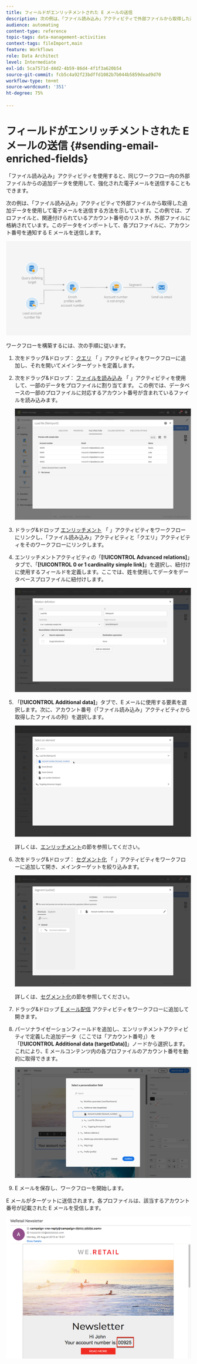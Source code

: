 ```yaml
---
title: フィールドがエンリッチメントされた E メールの送信
description: 次の例は、「ファイル読み込み」アクティビティで外部ファイルから取得した追加データを使用して電子メールを送信する方法を示しています。
audience: automating
content-type: reference
topic-tags: data-management-activities
context-tags: fileImport,main
feature: Workflows
role: Data Architect
level: Intermediate
exl-id: 5ca7571d-d4d2-4b59-86d4-4f1f3a620b54
source-git-commit: fcb5c4a92f23bdffd1082b7b044b5859dead9d70
workflow-type: tm+mt
source-wordcount: '351'
ht-degree: 75%

---
```


# フィールドがエンリッチメントされた E メールの送信 {#sending-email-enriched-fields}

<!--A new example showing how to send an email containing additional data retrieved from a load file activity has been added. [Read more](example-2-email-with-enriched-fields)-->

「ファイル読み込み」アクティビティを使用すると、同じワークフロー内の外部ファイルからの追加データを使用して、強化された電子メールを送信することもできます。

次の例は、「ファイル読み込み」アクティビティで外部ファイルから取得した追加データを使用して電子メールを送信する方法を示しています。この例では、プロファイルと、関連付けられているアカウント番号のリストが、外部ファイルに格納されています。このデータをインポートして、各プロファイルに、アカウント番号を通知する E メールを送信します。

![](assets/load_file_workflow_ex2.png)

ワークフローを構築するには、次の手順に従います。

1. 次をドラッグ&amp;ドロップ： [クエリ](../../automating/using/query.md) 「 」アクティビティをワークフローに追加し、それを開いてメインターゲットを定義します。

   <!--The Query activity is presented in the [Query](../../automating/using/query.md) section.-->

1. 次をドラッグ&amp;ドロップ： [ファイルを読み込み](../../automating/using/load-file.md) 「 」アクティビティを使用して、一部のデータをプロファイルに割り当てます。 この例では、データベースの一部のプロファイルに対応するアカウント番号が含まれているファイルを読み込みます。

   ![](assets/load_file_activity.png)

1. ドラッグ&amp;ドロップ [エンリッチメント](../../automating/using/enrichment.md) 「 」アクティビティをワークフローにリンクし、「ファイル読み込み」アクティビティと「クエリ」アクティビティをそのワークフローにリンクします。

1. エンリッチメントアクティビティの「**[!UICONTROL Advanced relations]**」タブで、「**[!UICONTROL 0 or 1 cardinality simple link]**」を選択し、紐付けに使用するフィールドを定義します。ここでは、姓を使用してデータをデータベースプロファイルに紐付けします。

   ![](assets/load_file_enrichment_relation.png)

1. 「**[!UICONTROL Additional data]**」タブで、E メールに使用する要素を選択します。次に、アカウント番号（「ファイル読み込み」アクティビティから取得したファイルの列）を選択します。

   ![](assets/load_file_enrichment_select_element.png)

   <!--![](assets/load_file_enrichment_additional_data.png)-->

   詳しくは、[エンリッチメント](../../automating/using/enrichment.md)の節を参照してください。

1. 次をドラッグ&amp;ドロップ： [セグメント化](../../automating/using/segmentation.md) 「 」アクティビティをワークフローに追加して開き、メインターゲットを絞り込みます。

   ![](assets/load_file_segmentation.png)

   詳しくは、[セグメント化](../../automating/using/segmentation.md)の節を参照してください。

1. ドラッグ&amp;ドロップ [E メール配信](../../automating/using/email-delivery.md) アクティビティをワークフローに追加して開きます。

   <!--The Email delivery activity is presented in the [Email delivery](../../automating/using/email-delivery.md) section.-->

1. パーソナライゼーションフィールドを追加し、エンリッチメントアクティビティで定義した追加データ（ここでは「アカウント番号」）を「**[!UICONTROL Additional data (targetData)]**」ノードから選択します。これにより、E メールコンテンツ内の各プロファイルのアカウント番号を動的に取得できます。

   ![](assets/load_file_perso_field.png)

1. E メールを保存し、ワークフローを開始します。

E メールがターゲットに送信されます。各プロファイルは、該当するアカウント番号が記載された E メールを受信します。

![](assets/load_file_email.png)
